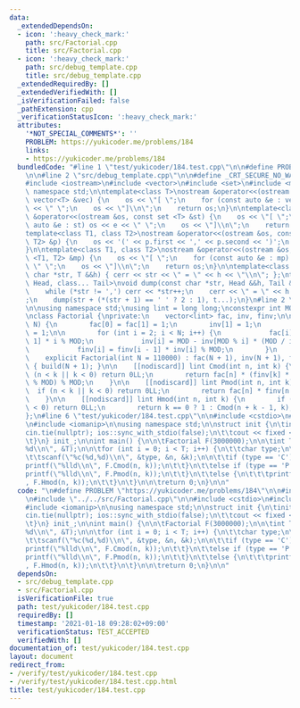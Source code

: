 ```yaml
---
data:
  _extendedDependsOn:
  - icon: ':heavy_check_mark:'
    path: src/Factorial.cpp
    title: src/Factorial.cpp
  - icon: ':heavy_check_mark:'
    path: src/debug_template.cpp
    title: src/debug_template.cpp
  _extendedRequiredBy: []
  _extendedVerifiedWith: []
  _isVerificationFailed: false
  _pathExtension: cpp
  _verificationStatusIcon: ':heavy_check_mark:'
  attributes:
    '*NOT_SPECIAL_COMMENTS*': ''
    PROBLEM: https://yukicoder.me/problems/184
    links:
    - https://yukicoder.me/problems/184
  bundledCode: "#line 1 \"test/yukicoder/184.test.cpp\"\n\n#define PROBLEM \"https://yukicoder.me/problems/184\"\
    \n\n#line 2 \"src/debug_template.cpp\"\n\n#define _CRT_SECURE_NO_WARNINGS\n\n\
    #include <iostream>\n#include <vector>\n#include <set>\n#include <map>\n\nusing\
    \ namespace std;\n\ntemplate<class T>\nostream &operator<<(ostream &os, const\
    \ vector<T> &vec) {\n    os << \"[ \";\n    for (const auto &e : vec) os << e\
    \ << \" \";\n    os << \"]\\n\";\n    return os;\n}\n\ntemplate<class T>\nostream\
    \ &operator<<(ostream &os, const set <T> &st) {\n    os << \"[ \";\n    for (const\
    \ auto &e : st) os << e << \" \";\n    os << \"]\\n\";\n    return os;\n}\n\n\
    template<class T1, class T2>\nostream &operator<<(ostream &os, const pair <T1,\
    \ T2> &p) {\n    os << '(' << p.first << ',' << p.second << ')';\n    return os;\n\
    }\n\ntemplate<class T1, class T2>\nostream &operator<<(ostream &os, const map\
    \ <T1, T2> &mp) {\n    os << \"[ \";\n    for (const auto &e : mp) os << e <<\
    \ \" \";\n    os << \"]\\n\";\n    return os;\n}\n\ntemplate<class T>\nvoid dump(const\
    \ char *str, T &&h) { cerr << str << \" = \" << h << \"\\n\"; };\ntemplate<class\
    \ Head, class... Tail>\nvoid dump(const char *str, Head &&h, Tail &&... t) {\n\
    \    while (*str != ',') cerr << *str++;\n    cerr << \" = \" << h << \"\\n\"\
    ;\n    dump(str + (*(str + 1) == ' ' ? 2 : 1), t...);\n}\n#line 2 \"src/Factorial.cpp\"\
    \n\nusing namespace std;\nusing lint = long long;\nconstexpr int MOD = 1000000007;\n\
    \nclass Factorial {\nprivate:\n    vector<lint> fac, inv, finv;\n\n    void build(int\
    \ N) {\n        fac[0] = fac[1] = 1;\n        inv[1] = 1;\n        finv[0] = finv[1]\
    \ = 1;\n\n        for (int i = 2; i < N; i++) {\n            fac[i] = fac[i -\
    \ 1] * i % MOD;\n            inv[i] = MOD - inv[MOD % i] * (MOD / i) % MOD;\n\
    \            finv[i] = finv[i - 1] * inv[i] % MOD;\n        }\n    }\n\npublic:\n\
    \    explicit Factorial(int N = 110000) : fac(N + 1), inv(N + 1), finv(N + 1)\
    \ { build(N + 1); }\n\n    [[nodiscard]] lint Cmod(int n, int k) {\n        if\
    \ (n < k || k < 0) return 0LL;\n        return fac[n] * (finv[k] * finv[n - k]\
    \ % MOD) % MOD;\n    }\n\n    [[nodiscard]] lint Pmod(int n, int k) {\n      \
    \  if (n < k || k < 0) return 0LL;\n        return fac[n] * finv[n - k] % MOD;\n\
    \    }\n\n    [[nodiscard]] lint Hmod(int n, int k) {\n        if (n < 0 || k\
    \ < 0) return 0LL;\n        return k == 0 ? 1 : Cmod(n + k - 1, k);\n    }\n\n\
    };\n#line 6 \"test/yukicoder/184.test.cpp\"\n\n#include <cstdio>\n#line 9 \"test/yukicoder/184.test.cpp\"\
    \n#include <iomanip>\n\nusing namespace std;\n\nstruct init {\n\tinit() {\n\t\t\
    cin.tie(nullptr); ios::sync_with_stdio(false);\n\t\tcout << fixed << setprecision(10);\n\
    \t}\n} init_;\n\nint main() {\n\n\tFactorial F(3000000);\n\n\tint T;\n\tscanf(\"\
    %d\\n\", &T);\n\n\tfor (int i = 0; i < T; i++) {\n\t\tchar type;\n\t\tint n, k;\n\
    \t\tscanf(\"%c(%d,%d)\\n\", &type, &n, &k);\n\n\t\tif (type == 'C') {\n\t\t\t\
    printf(\"%lld\\n\", F.Cmod(n, k));\n\t\t}\n\t\telse if (type == 'P') {\n\t\t\t\
    printf(\"%lld\\n\", F.Pmod(n, k));\n\t\t}\n\t\telse {\n\t\t\tprintf(\"%lld\\n\"\
    , F.Hmod(n, k));\n\t\t}\n\t}\n\n\treturn 0;\n}\n\n"
  code: "\n#define PROBLEM \"https://yukicoder.me/problems/184\"\n\n#include \"../../src/debug_template.cpp\"\
    \n#include \"../../src/Factorial.cpp\"\n\n#include <cstdio>\n#include <iostream>\n\
    #include <iomanip>\n\nusing namespace std;\n\nstruct init {\n\tinit() {\n\t\t\
    cin.tie(nullptr); ios::sync_with_stdio(false);\n\t\tcout << fixed << setprecision(10);\n\
    \t}\n} init_;\n\nint main() {\n\n\tFactorial F(3000000);\n\n\tint T;\n\tscanf(\"\
    %d\\n\", &T);\n\n\tfor (int i = 0; i < T; i++) {\n\t\tchar type;\n\t\tint n, k;\n\
    \t\tscanf(\"%c(%d,%d)\\n\", &type, &n, &k);\n\n\t\tif (type == 'C') {\n\t\t\t\
    printf(\"%lld\\n\", F.Cmod(n, k));\n\t\t}\n\t\telse if (type == 'P') {\n\t\t\t\
    printf(\"%lld\\n\", F.Pmod(n, k));\n\t\t}\n\t\telse {\n\t\t\tprintf(\"%lld\\n\"\
    , F.Hmod(n, k));\n\t\t}\n\t}\n\n\treturn 0;\n}\n\n"
  dependsOn:
  - src/debug_template.cpp
  - src/Factorial.cpp
  isVerificationFile: true
  path: test/yukicoder/184.test.cpp
  requiredBy: []
  timestamp: '2021-01-18 09:28:02+09:00'
  verificationStatus: TEST_ACCEPTED
  verifiedWith: []
documentation_of: test/yukicoder/184.test.cpp
layout: document
redirect_from:
- /verify/test/yukicoder/184.test.cpp
- /verify/test/yukicoder/184.test.cpp.html
title: test/yukicoder/184.test.cpp
---
```

